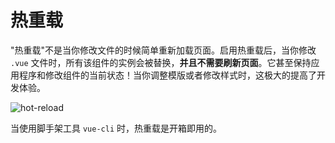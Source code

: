 # 热重载

"热重载"不是当你修改文件的时候简单重新加载页面。启用热重载后，当你修改 `.vue` 文件时，所有该组件的实例会被替换，**并且不需要刷新页面**。它甚至保持应用程序和修改组件的当前状态！当你调整模版或者修改样式时，这极大的提高了开发体验。

![hot-reload](http://blog.evanyou.me/images/vue-hot.gif)

当使用脚手架工具 `vue-cli` 时，热重载是开箱即用的。